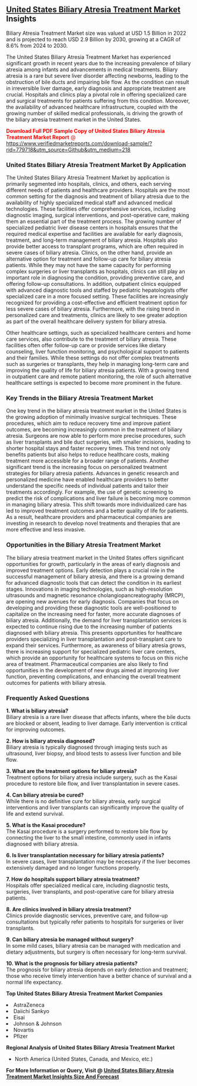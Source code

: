 <h2><a href="https://www.verifiedmarketreports.com/download-sample/?rid=779718&amp;utm_source=Github&amp;utm_medium=218" target="_blank">United States Biliary Atresia Treatment Market</a> Insights</h2><p>Biliary Atresia Treatment Market size was valued at USD 1.5 Billion in 2022 and is projected to reach USD 2.9 Billion by 2030, growing at a CAGR of 8.6% from 2024 to 2030.</p><p><p>The United States Biliary Atresia Treatment Market has experienced significant growth in recent years due to the increasing prevalence of biliary atresia among infants and advancements in medical treatments. Biliary atresia is a rare but severe liver disorder affecting newborns, leading to the obstruction of bile ducts and impairing bile flow. As the condition can result in irreversible liver damage, early diagnosis and appropriate treatment are crucial. Hospitals and clinics play a pivotal role in offering specialized care and surgical treatments for patients suffering from this condition. Moreover, the availability of advanced healthcare infrastructure, coupled with the growing number of skilled medical professionals, is driving the growth of the biliary atresia treatment market in the United States. <p><span class=""><span style="color: #ff0000;"><strong>Download Full PDF Sample Copy of United States Biliary Atresia Treatment Market Report</strong> @ </span><a href="https://www.verifiedmarketreports.com/download-sample/?rid=779718&amp;utm_source=Github&amp;utm_medium=218" target="_blank">https://www.verifiedmarketreports.com/download-sample/?rid=779718&amp;utm_source=Github&amp;utm_medium=218</a></span></p></p> <h3>United States Biliary Atresia Treatment Market By Application</h3> <p>The United States Biliary Atresia Treatment Market by application is primarily segmented into hospitals, clinics, and others, each serving different needs of patients and healthcare providers. Hospitals are the most common setting for the diagnosis and treatment of biliary atresia due to the availability of highly specialized medical staff and advanced medical technologies. These facilities offer comprehensive services, including diagnostic imaging, surgical interventions, and post-operative care, making them an essential part of the treatment process. The growing number of specialized pediatric liver disease centers in hospitals ensures that the required medical expertise and facilities are available for early diagnosis, treatment, and long-term management of biliary atresia. Hospitals also provide better access to transplant programs, which are often required in severe cases of biliary atresia. Clinics, on the other hand, provide an alternative option for treatment and follow-up care for biliary atresia patients. While they may not have the same capacity for performing complex surgeries or liver transplants as hospitals, clinics can still play an important role in diagnosing the condition, providing preventive care, and offering follow-up consultations. In addition, outpatient clinics equipped with advanced diagnostic tools and staffed by pediatric hepatologists offer specialized care in a more focused setting. These facilities are increasingly recognized for providing a cost-effective and efficient treatment option for less severe cases of biliary atresia. Furthermore, with the rising trend in personalized care and treatments, clinics are likely to see greater adoption as part of the overall healthcare delivery system for biliary atresia. <p>Other healthcare settings, such as specialized healthcare centers and home care services, also contribute to the treatment of biliary atresia. These facilities often offer follow-up care or provide services like dietary counseling, liver function monitoring, and psychological support to patients and their families. While these settings do not offer complex treatments such as surgeries or transplants, they help in managing long-term care and improving the quality of life for biliary atresia patients. With a growing trend in outpatient care and remote patient monitoring, the role of such alternative healthcare settings is expected to become more prominent in the future.</p> <h3>Key Trends in the Biliary Atresia Treatment Market</h3> <p>One key trend in the biliary atresia treatment market in the United States is the growing adoption of minimally invasive surgical techniques. These procedures, which aim to reduce recovery time and improve patient outcomes, are becoming increasingly common in the treatment of biliary atresia. Surgeons are now able to perform more precise procedures, such as liver transplants and bile duct surgeries, with smaller incisions, leading to shorter hospital stays and faster recovery times. This trend not only benefits patients but also helps to reduce healthcare costs, making treatment more accessible for a broader range of patients. Another significant trend is the increasing focus on personalized treatment strategies for biliary atresia patients. Advances in genetic research and personalized medicine have enabled healthcare providers to better understand the specific needs of individual patients and tailor their treatments accordingly. For example, the use of genetic screening to predict the risk of complications and liver failure is becoming more common in managing biliary atresia. This shift towards more individualized care has led to improved treatment outcomes and a better quality of life for patients. As a result, healthcare providers and pharmaceutical companies are investing in research to develop novel treatments and therapies that are more effective and less invasive.</p> <h3>Opportunities in the Biliary Atresia Treatment Market</h3> <p>The biliary atresia treatment market in the United States offers significant opportunities for growth, particularly in the areas of early diagnosis and improved treatment options. Early detection plays a crucial role in the successful management of biliary atresia, and there is a growing demand for advanced diagnostic tools that can detect the condition in its earliest stages. Innovations in imaging technologies, such as high-resolution ultrasounds and magnetic resonance cholangiopancreatography (MRCP), are opening new avenues for early diagnosis. Companies that focus on developing and providing these diagnostic tools are well-positioned to capitalize on the increasing need for faster, more accurate diagnoses of biliary atresia. Additionally, the demand for liver transplantation services is expected to continue rising due to the increasing number of patients diagnosed with biliary atresia. This presents opportunities for healthcare providers specializing in liver transplantation and post-transplant care to expand their services. Furthermore, as awareness of biliary atresia grows, there is increasing support for specialized pediatric liver care centers, which provide an opportunity for healthcare systems to focus on this niche area of treatment. Pharmaceutical companies are also likely to find opportunities in the development of new drugs aimed at improving liver function, preventing complications, and enhancing the overall treatment outcomes for patients with biliary atresia.</p> <h3>Frequently Asked Questions</h3> <p><b>1. What is biliary atresia?</b><br> Biliary atresia is a rare liver disease that affects infants, where the bile ducts are blocked or absent, leading to liver damage. Early intervention is critical for improving outcomes.</p> <p><b>2. How is biliary atresia diagnosed?</b><br> Biliary atresia is typically diagnosed through imaging tests such as ultrasound, liver biopsy, and blood tests to assess liver function and bile flow.</p> <p><b>3. What are the treatment options for biliary atresia?</b><br> Treatment options for biliary atresia include surgery, such as the Kasai procedure to restore bile flow, and liver transplantation in severe cases.</p> <p><b>4. Can biliary atresia be cured?</b><br> While there is no definitive cure for biliary atresia, early surgical interventions and liver transplants can significantly improve the quality of life and extend survival.</p> <p><b>5. What is the Kasai procedure?</b><br> The Kasai procedure is a surgery performed to restore bile flow by connecting the liver to the small intestine, commonly used in infants diagnosed with biliary atresia.</p> <p><b>6. Is liver transplantation necessary for biliary atresia patients?</b><br> In severe cases, liver transplantation may be necessary if the liver becomes extensively damaged and no longer functions properly.</p> <p><b>7. How do hospitals support biliary atresia treatment?</b><br> Hospitals offer specialized medical care, including diagnostic tests, surgeries, liver transplants, and post-operative care for biliary atresia patients.</p> <p><b>8. Are clinics involved in biliary atresia treatment?</b><br> Clinics provide diagnostic services, preventive care, and follow-up consultations but typically refer patients to hospitals for surgeries or liver transplants.</p> <p><b>9. Can biliary atresia be managed without surgery?</b><br> In some mild cases, biliary atresia can be managed with medication and dietary adjustments, but surgery is often necessary for long-term survival.</p> <p><b>10. What is the prognosis for biliary atresia patients?</b><br> The prognosis for biliary atresia depends on early detection and treatment; those who receive timely intervention have a better chance of survival and a normal life expectancy.</p> </p><p><strong>Top United States Biliary Atresia Treatment Market Companies</strong></p><div data-test-id=""><p><li>AstraZeneca</li><li> Daiichi Sankyo</li><li> Eisai</li><li> Johnson & Johnson</li><li> Novartis</li><li> Pfizer</li></p><div><strong>Regional Analysis of&nbsp;United States Biliary Atresia Treatment Market</strong></div><ul><li dir="ltr"><p dir="ltr">North America&nbsp;(United States, Canada, and Mexico, etc.)</p></li></ul><p><strong>For More Information or Query, Visit @&nbsp;</strong><strong><a href="https://www.verifiedmarketreports.com/product/biliary-atresia-treatment-market/?utm_source=Github&amp;utm_medium=218" target="_blank">United States Biliary Atresia Treatment Market Insights Size And Forecast</a></strong></p></div>
